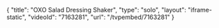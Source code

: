 {
    "title": "OXO Salad Dressing Shaker",
    "type": "solo",
    "layout": "iframe-static",
    "videoId": "7163281",
    "url": "\/tvpembed\/7163281"
}